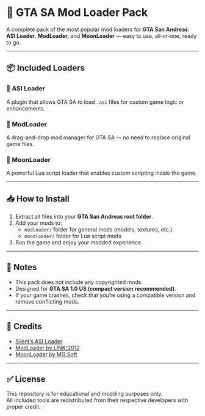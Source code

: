 # 🧩 GTA SA Mod Loader Pack

A complete pack of the most popular mod loaders for **GTA San Andreas**:  
**ASI Loader**, **ModLoader**, and **MoonLoader** — easy to use, all-in-one, ready to go.

---

## 📦 Included Loaders

### 🔹 ASI Loader
A plugin that allows GTA SA to load `.asi` files for custom game logic or enhancements.

### 🔹 ModLoader
A drag-and-drop mod manager for GTA SA — no need to replace original game files.

### 🔹 MoonLoader
A powerful Lua script loader that enables custom scripting inside the game.

---

## 📥 How to Install

1. Extract all files into your **GTA San Andreas root folder**.
2. Add your mods to:
   - `modloader/` folder for general mods (models, textures, etc.)
   - `moonloader/` folder for Lua script mods
3. Run the game and enjoy your modded experience.

---

## 📌 Notes

- This pack does not include any copyrighted mods.
- Designed for **GTA SA 1.0 US (compact version recommended)**.
- If your game crashes, check that you’re using a compatible version and remove conflicting mods.

---

## 🔗 Credits

- [Silent’s ASI Loader](https://github.com/ThirteenAG/Ultimate-ASI-Loader)
- [ModLoader by LINK/2012](https://github.com/thelink2012/modloader)
- [MoonLoader by MG.Soft](https://blast.hk/moonloader/)

---

## ✅ License

This repository is for educational and modding purposes only.  
All included tools are redistributed from their respective developers with proper credit.

